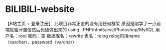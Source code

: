 # BILIBILI-website
【B站主页 + 登录注册】
此项目非常正直的没有用任何框架 原因是刚学了一点前端就蜜汁自信然后死磕做出来的
using : PHP/html5/css/Photoshop/MySQL
用户名：root
密码：空
数据库名：rewrite
表名：relog
relog包括name（varchar）、password（varchar）
